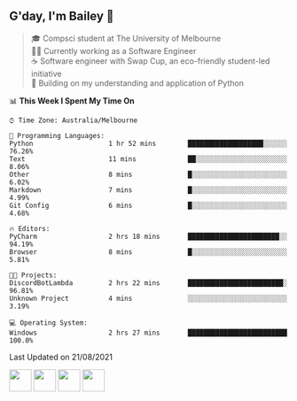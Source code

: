 ## G'day, I'm Bailey 👋

> 🎓 Compsci student at The University of Melbourne <br>
> 👨‍💻 Currently working as a Software Engineer<br>
> ☕️ Software engineer with Swap Cup, an eco-friendly student-led initiative <br>
> 🌱 Building on my understanding and application of Python

<!--START_SECTION:waka-->
📊 **This Week I Spent My Time On** 

```text
⌚︎ Time Zone: Australia/Melbourne

💬 Programming Languages: 
Python                   1 hr 52 mins        ███████████████████░░░░░░   76.26% 
Text                     11 mins             ██░░░░░░░░░░░░░░░░░░░░░░░   8.06% 
Other                    8 mins              █░░░░░░░░░░░░░░░░░░░░░░░░   6.02% 
Markdown                 7 mins              █░░░░░░░░░░░░░░░░░░░░░░░░   4.99% 
Git Config               6 mins              █░░░░░░░░░░░░░░░░░░░░░░░░   4.68%

🔥 Editors: 
PyCharm                  2 hrs 18 mins       ███████████████████████░░   94.19% 
Browser                  8 mins              █░░░░░░░░░░░░░░░░░░░░░░░░   5.81%

🐱‍💻 Projects: 
DiscordBotLambda         2 hrs 22 mins       ████████████████████████░   96.81% 
Unknown Project          4 mins              ░░░░░░░░░░░░░░░░░░░░░░░░░   3.19%

💻 Operating System: 
Windows                  2 hrs 27 mins       █████████████████████████   100.0%

```


 Last Updated on 21/08/2021
<!--END_SECTION:waka-->

[<img height="40px" src="https://img.icons8.com/ios-filled/2x/linkedin.png">](https://linkedin.com/in/baileybutler1)
[<img height="40px" src="https://img.icons8.com/ios-filled/2x/github.png">](https://github.com/baely)
[<img height="40px" src="https://img.icons8.com/ios-filled/2x/salesforce.png">](https://trailblazer.me/id/baileybutler)
[<img height="40px" src="https://img.icons8.com/ios-filled/2x/instagram.png">](https://instagram.com/bae1y)
